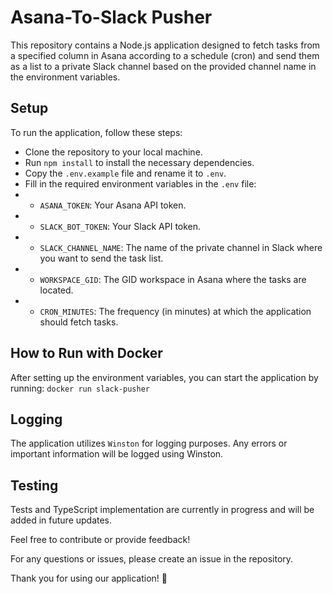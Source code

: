 # Asana-To-Slack Pusher

This repository contains a Node.js application designed to fetch tasks from a specified column in Asana according to a schedule (cron) and send them as a list to a private Slack channel based on the provided channel name in the environment variables.

## Setup
To run the application, follow these steps:

- Clone the repository to your local machine.
- Run `npm install` to install the necessary dependencies.
- Copy the `.env.example` file and rename it to `.env`.
- Fill in the required environment variables in the `.env` file:
- - `ASANA_TOKEN`: Your Asana API token.
- - `SLACK_BOT_TOKEN`: Your Slack API token.
- - `SLACK_CHANNEL_NAME`: The name of the private channel in Slack where you want to send the task list.
- - `WORKSPACE_GID`: The GID workspace in Asana where the tasks are located.
- - `CRON_MINUTES`: The frequency (in minutes) at which the application should fetch tasks.

## How to Run with Docker
After setting up the environment variables, you can start the application by running:
```docker run slack-pusher```

## Logging
The application utilizes `Winston` for logging purposes. Any errors or important information will be logged using Winston.

## Testing
Tests and TypeScript implementation are currently in progress and will be added in future updates.

Feel free to contribute or provide feedback!

For any questions or issues, please create an issue in the repository.

Thank you for using our application! 🚀